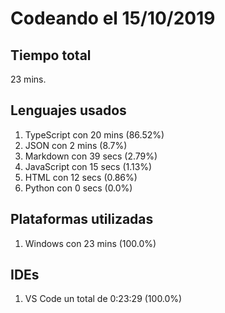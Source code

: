 # Codeando el 15/10/2019

## Tiempo total
23 mins.

## Lenguajes usados
1. TypeScript con 20 mins (86.52%)
1. JSON con 2 mins (8.7%)
1. Markdown con 39 secs (2.79%)
1. JavaScript con 15 secs (1.13%)
1. HTML con 12 secs (0.86%)
1. Python con 0 secs (0.0%)

## Plataformas utilizadas
1. Windows con 23 mins (100.0%)

## IDEs
1. VS Code un total de 0:23:29 (100.0%)
